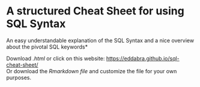 # A structured Cheat Sheet for using SQL Syntax
An easy understandable explanation of the SQL Syntax and a nice overview about the pivotal SQL keywords*

Download *.html*  or click on this website: https://eddabra.github.io/sql-cheat-sheet/  
Or download the *Rmarkdown file*  and customize the file for your own purposes.
